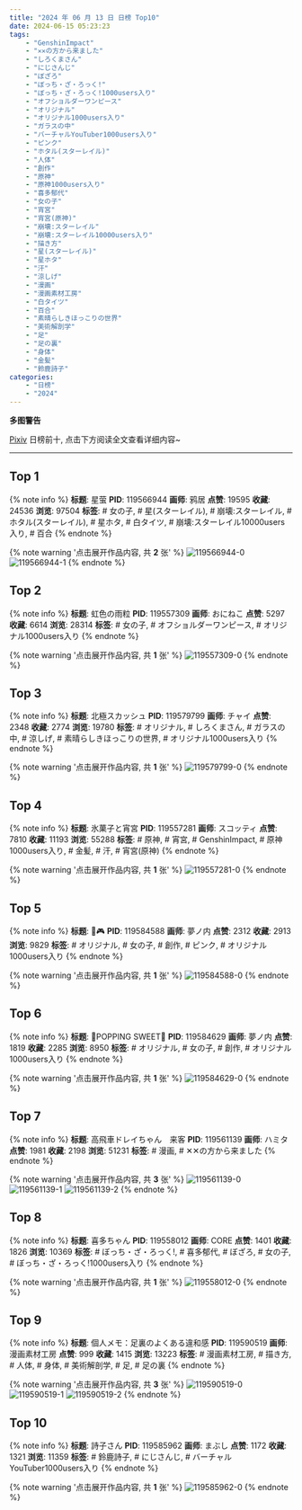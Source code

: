 ```yaml
---
title: "2024 年 06 月 13 日 日榜 Top10"
date: 2024-06-15 05:23:23
tags:
    - "GenshinImpact"
    - "✕✕の方から来ました"
    - "しろくまさん"
    - "にじさんじ"
    - "ぼざろ"
    - "ぼっち・ざ・ろっく!"
    - "ぼっち・ざ・ろっく!1000users入り"
    - "オフショルダーワンピース"
    - "オリジナル"
    - "オリジナル1000users入り"
    - "ガラスの中"
    - "バーチャルYouTuber1000users入り"
    - "ピンク"
    - "ホタル(スターレイル)"
    - "人体"
    - "創作"
    - "原神"
    - "原神1000users入り"
    - "喜多郁代"
    - "女の子"
    - "宵宮"
    - "宵宮(原神)"
    - "崩壊:スターレイル"
    - "崩壊:スターレイル10000users入り"
    - "描き方"
    - "星(スターレイル)"
    - "星ホタ"
    - "汗"
    - "涼しげ"
    - "漫画"
    - "漫画素材工房"
    - "白タイツ"
    - "百合"
    - "素晴らしきほっこりの世界"
    - "美術解剖学"
    - "足"
    - "足の裏"
    - "身体"
    - "金髪"
    - "鈴鹿詩子"
categories:
    - "日榜"
    - "2024"
---
```


<i class="fa fa-triangle-exclamation"></i>**多图警告**<i class="fa fa-triangle-exclamation"></i>

[Pixiv](https://www.pixiv.net/) 日榜前十, 点击下方阅读全文查看详细内容~

<!-- more -->

---

## Top 1

{% note info %}
**标题**: 星萤
**PID**: 119566944 **画师**: 鸦居
**点赞**: 19595 **收藏**: 24536 **浏览**: 97504
**标签**: # 女の子, # 星(スターレイル), # 崩壊:スターレイル, # ホタル(スターレイル), # 星ホタ, # 白タイツ, # 崩壊:スターレイル10000users入り, # 百合
{% endnote %}

{% note warning '点击展开作品内容, 共 **2** 张' %}
![119566944-0](https://i.pixiv.re/img-original/img/2024/06/12/10/39/43/119566944_p0.jpg)
![119566944-1](https://i.pixiv.re/img-original/img/2024/06/12/10/39/43/119566944_p1.jpg)
{% endnote %}

## Top 2

{% note info %}
**标题**: 虹色の雨粒
**PID**: 119557309 **画师**: おにねこ
**点赞**: 5297 **收藏**: 6614 **浏览**: 28314
**标签**: # 女の子, # オフショルダーワンピース, # オリジナル1000users入り
{% endnote %}

{% note warning '点击展开作品内容, 共 **1** 张' %}
![119557309-0](https://i.pixiv.re/img-original/img/2024/06/12/00/00/30/119557309_p0.jpg)
{% endnote %}

## Top 3

{% note info %}
**标题**: 北極スカッシュ
**PID**: 119579799 **画师**: チャイ
**点赞**: 2348 **收藏**: 2774 **浏览**: 19780
**标签**: # オリジナル, # しろくまさん, # ガラスの中, # 涼しげ, # 素晴らしきほっこりの世界, # オリジナル1000users入り
{% endnote %}

{% note warning '点击展开作品内容, 共 **1** 张' %}
![119579799-0](https://i.pixiv.re/img-original/img/2024/06/12/21/35/37/119579799_p0.png)
{% endnote %}

## Top 4

{% note info %}
**标题**: 氷菓子と宵宮
**PID**: 119557281 **画师**: スコッティ
**点赞**: 7810 **收藏**: 11193 **浏览**: 55288
**标签**: # 原神, # 宵宮, # GenshinImpact, # 原神1000users入り, # 金髪, # 汗, # 宵宮(原神)
{% endnote %}

{% note warning '点击展开作品内容, 共 **1** 张' %}
![119557281-0](https://i.pixiv.re/img-original/img/2024/06/12/00/00/25/119557281_p0.jpg)
{% endnote %}

## Top 5

{% note info %}
**标题**: 🐰🎮
**PID**: 119584588 **画师**: 夢ノ内
**点赞**: 2312 **收藏**: 2913 **浏览**: 9829
**标签**: # オリジナル, # 女の子, # 創作, # ピンク, # オリジナル1000users入り
{% endnote %}

{% note warning '点击展开作品内容, 共 **1** 张' %}
![119584588-0](https://i.pixiv.re/img-original/img/2024/06/13/00/00/35/119584588_p0.jpg)
{% endnote %}

## Top 6

{% note info %}
**标题**: 🍬POPPING SWEET🍭
**PID**: 119584629 **画师**: 夢ノ内
**点赞**: 1819 **收藏**: 2285 **浏览**: 8950
**标签**: # オリジナル, # 女の子, # 創作, # オリジナル1000users入り
{% endnote %}

{% note warning '点击展开作品内容, 共 **1** 张' %}
![119584629-0](https://i.pixiv.re/img-original/img/2024/06/13/00/00/47/119584629_p0.jpg)
{% endnote %}

## Top 7

{% note info %}
**标题**: 高飛車ドレイちゃん　来客
**PID**: 119561139 **画师**: ハミタ
**点赞**: 1981 **收藏**: 2198 **浏览**: 51231
**标签**: # 漫画, # ✕✕の方から来ました
{% endnote %}

{% note warning '点击展开作品内容, 共 **3** 张' %}
![119561139-0](https://i.pixiv.re/img-original/img/2024/06/12/02/30/21/119561139_p0.png)
![119561139-1](https://i.pixiv.re/img-original/img/2024/06/12/02/30/21/119561139_p1.png)
![119561139-2](https://i.pixiv.re/img-original/img/2024/06/12/02/30/21/119561139_p2.png)
{% endnote %}

## Top 8

{% note info %}
**标题**: 喜多ちゃん
**PID**: 119558012 **画师**: CORE
**点赞**: 1401 **收藏**: 1826 **浏览**: 10369
**标签**: # ぼっち・ざ・ろっく!, # 喜多郁代, # ぼざろ, # 女の子, # ぼっち・ざ・ろっく!1000users入り
{% endnote %}

{% note warning '点击展开作品内容, 共 **1** 张' %}
![119558012-0](https://i.pixiv.re/img-original/img/2024/06/12/00/13/37/119558012_p0.png)
{% endnote %}

## Top 9

{% note info %}
**标题**: 個人メモ：足裏のよくある違和感
**PID**: 119590519 **画师**: 漫画素材工房
**点赞**: 999 **收藏**: 1415 **浏览**: 13223
**标签**: # 漫画素材工房, # 描き方, # 人体, # 身体, # 美術解剖学, # 足, # 足の裏
{% endnote %}

{% note warning '点击展开作品内容, 共 **3** 张' %}
![119590519-0](https://i.pixiv.re/img-original/img/2024/06/13/06/00/06/119590519_p0.jpg)
![119590519-1](https://i.pixiv.re/img-original/img/2024/06/13/06/00/06/119590519_p1.jpg)
![119590519-2](https://i.pixiv.re/img-original/img/2024/06/13/06/00/06/119590519_p2.jpg)
{% endnote %}

## Top 10

{% note info %}
**标题**: 詩子さん
**PID**: 119585962 **画师**: まぶし
**点赞**: 1172 **收藏**: 1321 **浏览**: 11359
**标签**: # 鈴鹿詩子, # にじさんじ, # バーチャルYouTuber1000users入り
{% endnote %}

{% note warning '点击展开作品内容, 共 **1** 张' %}
![119585962-0](https://i.pixiv.re/img-original/img/2024/06/13/00/31/16/119585962_p0.jpg)
{% endnote %}
